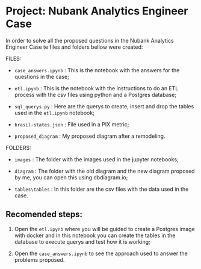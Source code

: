 # Project: Nubank Analytics Engineer Case


In order to solve all the proposed questions in the Nubank Analytics Engineer Case te files and folders bellow were created:

FILES:

- `case_answers.ipynb` :  This is the notebook with the answers for
the questions in the case;

- `etl.ipynb` :  This is the notebook with the instructions to do an ETL process
with the csv files using python and a Postgres database;

- `sql_querys.py` : Here are the querys to create, insert and drop the tables used in the `etl.ipynb` notebook;

- `brasil-states.json` : File used in a PIX metric;

- `proposed_diagram` : My proposed diagram after a remodeling. 

FOLDERS:

- `images` : The folder with the images used in the jupyter notebooks;

- `diagram` : The folder with the old diagram and the new diagram proposed by me, you can open this using dbdiagram.io;

- `tables\tables` : In this folder are the csv files with the data used in the case.


## Recomended steps:

1. Open the `etl.ipynb` where you will be guided to create a Postgres image with docker and in this notebook you can create the tables in the database to execute querys and test how it is working;

2. Open the `case_answers.ipynb` to see the approach used to answer the problems proposed.





